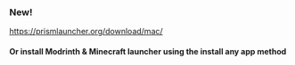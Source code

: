 ### New!
https://prismlauncher.org/download/mac/
#### Or install Modrinth & Minecraft launcher using the install any app method
